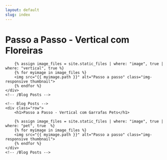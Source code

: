 ```yaml
---
layout: default
slug: index
---
```

<!--start: Container -->
<div class="container">
	<!-- Blog Posts -->
	<div class="row">
		<h1>Passo a Passo - Vertical com Floreiras</h1>

		{% assign image_files = site.static_files | where: "image", true | where: "vertical", true %}
		{% for myimage in image_files %}
		<img src="{{ myimage.path }}" alt="Passo a passo" class="img-responsive thumbnail">
		{% endfor %}
	</div>
	<!-- /Blog Posts -->

	<!-- Blog Posts -->
	<div class="row">
		<h1>Passo a Passo - Vertical com Garrafas Pets</h1>

		{% assign image_files = site.static_files | where: "image", true | where: "pet", true  %}
		{% for myimage in image_files %}
		<img src="{{ myimage.path }}" alt="Passo a passo" class="img-responsive thumbnail">
		{% endfor %}
	</div>
	<!-- /Blog Posts -->
</div>
<!--end: Container-->